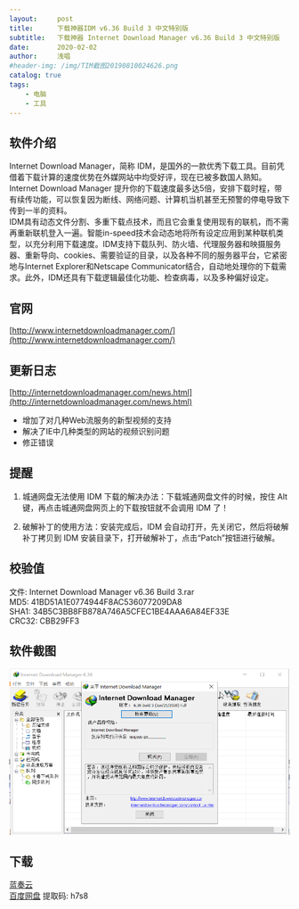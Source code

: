 ```yaml
---
layout:     post
title:      下载神器IDM v6.36 Build 3 中文特别版
subtitle:   下载神器 Internet Download Manager v6.36 Build 3 中文特别版
date:       2020-02-02
author:     浅唱
#header-img: /img/TIM截图20190810024626.png
catalog: true
tags:
    - 电脑
    - 工具
---
```



## 软件介绍
Internet Download Manager，简称 IDM，是国外的一款优秀下载工具。目前凭借着下载计算的速度优势在外媒网站中均受好评，现在已被多数国人熟知。Internet Download Manager 提升你的下载速度最多达5倍，安排下载时程，带有续传功能，可以恢复因为断线、网络问题、计算机当机甚至无预警的停电导致下传到一半的资料。  
IDM具有动态文件分割、多重下载点技术，而且它会重复使用现有的联机，而不需再重新联机登入一遍。智能in-speed技术会动态地将所有设定应用到某种联机类型，以充分利用下载速度。IDM支持下载队列、防火墙、代理服务器和映摄服务器、重新导向、cookies、需要验证的目录，以及各种不同的服务器平台，它紧密地与Internet Explorer和Netscape Communicator结合，自动地处理你的下载需求。此外，IDM还具有下载逻辑最佳化功能、检查病毒，以及多种偏好设定。  

## 官网
[http://www.internetdownloadmanager.com/](http://www.internetdownloadmanager.com/)  
    
## 更新日志
[http://internetdownloadmanager.com/news.html](http://internetdownloadmanager.com/news.html)
-  增加了对几种Web流服务的新型视频的支持
-  解决了IE中几种类型的网站的视频识别问题
-  修正错误  

## 提醒
1. 城通网盘无法使用 IDM 下载的解决办法：下载城通网盘文件的时候，按住 Alt 键，再点击城通网盘网页上的下载按钮就不会调用 IDM 了！  

2. 破解补丁的使用方法：安装完成后，IDM 会自动打开，先关闭它，然后将破解补丁拷贝到 IDM 安装目录下，打开破解补丁，点击“Patch”按钮进行破解。  

## 校验值
文件: Internet Download Manager v6.36 Build 3.rar  
MD5: 41BD51A1E0774944F8AC536077209DA8  
SHA1: 34B5C3BB8FB878A746A5CFEC1BE4AAA6A84EF33E  
CRC32: CBB29FF3  

## 软件截图
![QQ拼音截图20200202140927.png](/img/QQ拼音截图20200202140927.png)    

## 下载 
[蓝奏云](https://www.lanzous.com/b126492)    
[百度网盘](https://pan.baidu.com/s/1_1pAuP5QXtFp9ayI9ZX7JA) 提取码: h7s8        
  
      
